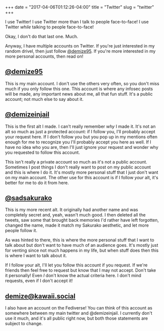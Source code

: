 +++
date = "2017-04-06T01:12:26-04:00"
title = "Twitter"
slug = "twitter"
+++

I use Twitter! I use Twitter more than I talk to people face-to-face! I use Twitter *while* talking to people face-to-face!

Okay, I don't do that last one. Much.

Anyway, I have multiple accounts on Twitter. If you're just interested in my random drivel, then just follow [@demize95](https://twitter.com/demize95). If you're more interested in my more personal accounts, then read on!

## [@demize95](https://twitter.com/demize95)

This is my main account. I don't use the others very often, so you don't miss much if you only follow this one. This account is where any infosec posts will be made, any important news about me, all that fun stuff. It's a public account; not much else to say about it.

## [@demizeinjail](https://twitter.com/demizeinjail)

This is the first alt I made. I can't really remember *why* I made it. It's not an alt so much as just a protected account: if I follow you, I'll probably accept your request here. If I don't follow you but you pop up in my mentions often enough for me to recognize you I'll probably accept you here as well. If I have no idea who you are, then I'll just ignore your request and wonder why you requested to follow this account.

This isn't really a private account so much as it's not a public account. Sometimes I post things I don't really want to post on my public account and this is where I do it. It's mostly more personal stuff that I just don't want on my main account. The other use for this account is if I follow *your* alt, it's better for me to do it from here.

## [@sadsakurako](https://twitter.com/sadsakurako)

This is my more recent alt. It originally had another name and was completely secret and, yeah, wasn't much good. I then deleted all the tweets, saw some that brought back memories I'd rather have left forgotten, changed the name, made it match my Sakurako aesthetic, and let more people follow it.

As was hinted to there, this is where the more personal stuff that I want to talk about but don't want to have much of an audience goes. It's mostly just for venting since not much happens in my life, but when stuff does then this is where I want to talk about it.

If I follow your alt, I'll let you follow this account if you request. If we're friends then feel free to request but know that I may not accept. Don't take it personally! Even *I* don't know the actual criteria here. I don't mind requests, even if I don't accept it!

## [demize@kawaii.social](https://kawaii.social/@demize)

I also have an account on the Fediverse! You can think of this account 
as somewhere between my main twitter and @demizeinjail. I currently 
don't use it much, and it's all public right now, but both those 
statements are subject to change.
